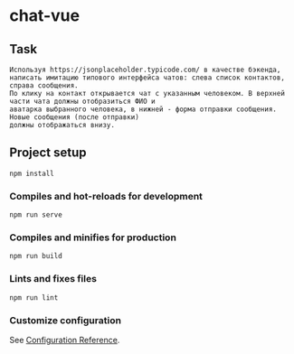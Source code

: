 # chat-vue

## Task
```
Используя https://jsonplaceholder.typicode.com/ в качестве бэкенда,
написать имитацию типового интерфейса чатов: слева список контактов, справа сообщения.
По клику на контакт открывается чат с указанным человеком. В верхней части чата должны отобразиться ФИО и
аватарка выбранного человека, в нижней - форма отправки сообщения. Новые сообщения (после отправки)
должны отображаться внизу.
```

## Project setup
```
npm install
```

### Compiles and hot-reloads for development
```
npm run serve
```

### Compiles and minifies for production
```
npm run build
```

### Lints and fixes files
```
npm run lint
```

### Customize configuration
See [Configuration Reference](https://cli.vuejs.org/config/).

